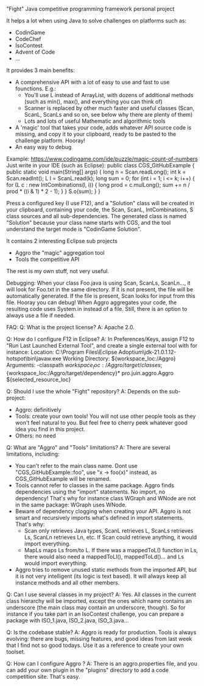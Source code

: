 "Fight" Java competitive programming framework personal project

It helps a lot when using Java to solve challenges on platforms such as:
- CodinGame
- CodeChef
- IsoContest
- Advent of Code
- ...

It provides 3 main benefits:
- A comprehensive API with a lot of easy to use and fast to use founctions. E.g.:
  - You'll use L instead of ArrayList<Integer>, with dozens of additional methods (such as min(), max(), and everything you can think of)
  - Scanner is replaced by other much faster and useful classes (Scan, ScanL, ScanLs and so on, see below why there are plenty of them)
  - Lots and lots of useful Mathematic and algorithmic tools
- A 'magic' tool that takes your code, adds whatever API source code is missing, and copy it to your clipboard, ready to be pasted to the challenge platform. Hooray!
- An easy way to debug

Example:
https://www.codingame.com/ide/puzzle/magic-count-of-numbers
Just write in your IDE (such as Eclipse):
public class CGS_GitHubExample {
	public static void main(String[] args) {
		long n = Scan.readLong();
		int k = Scan.readInt();
		L l = ScanL.read(k);
		long sum = 0;
		for (int i = 1; i <= k; i++) {
			for (L c : new IntCombinations(l, i)) {
				long prod = c.mulLong();
				sum += n / prod * ((i & 1) * 2 - 1);
			}
		}
		S.o(sum);
	}
}

Press a configured key (I use F12), and a "Solution" class will be created in your clipboard, containing your code, the Scan, ScanL, IntCombinations, S class sources and all sub-dependencies.
The generated class is named "Solution" because your class name starts with CGS, and the tool understand the target mode is "CodinGame Solution".

It contains 2 interesting Eclipse sub projects
- Aggro the "magic" aggregation tool
- Tools the competitive API

The rest is my own stuff, not very useful.

Debugging:
When your class Foo.java is using Scan, ScanLs, ScanLn..., it will look for Foo.txt in the same directory. If it is not present, the file will be automatically generated.
If the file is present, Scan looks for input from this file. Hooray you can debug!
When Aggro aggregates your code, the resulting code uses System.in instead of a file. Still, there is an option to always use a file if needed.

FAQ:
Q: What is the project license?
A: Apache 2.0.

Q: How do I configure F12 in Eclipse?
A: In Preferences/Keys, assign F12 to "Run Last Launched External Tool", and create a single external tool with for instance:
Location: C:\Program Files\Eclipse Adoptium\jdk-21.0.1.12-hotspot\bin\javaw.exe
Working Directory: ${workspace_loc:/Aggro}
Arguments: -classpath ${workspace_loc:/Aggro/target/classes};${workspace_loc:/Aggro/target/dependency}\* pro.juin.aggro.Aggro ${selected_resource_loc}

Q: Should I use the whole "Fight" repository?
A: Depends on the sub-project:
- Aggro: definitively
- Tools: create your own tools! You will not use other people tools as they won't feel natural to you. But feel free to cherry peek whatever good idea you find in this project.
- Others: no need

Q: What are "Aggro" and "Tools" limitations?
A: There are several limitations, including:
- You can't refer to the main class name. Dont use "CGS_GitHubExample::foo", use "x -> foo(x)" instead, as CGS_GitHubExample will be renamed.
- Tools cannot refer to classes in the same package. Aggro finds dependencies using the "import" statements. No import, no dependency! That's why for instance class WGraph and WNode are not in the same package: WGraph uses WNode.
- Beware of dependency clogging when creating your API. Aggro is not smart and recursively imports what's defined in import statements. That's why:
  - Scan only retrieves Java types, ScanL retrieves L, ScanLs retrieves Ls, ScanLn retrieves Ln, etc. If Scan could retrieve anything, it would import everything.
  - MapLs maps Ls from/to L. If there was a mappedToL() function in Ls, there would also need a mappedToLl(), mappedToLd()... and Ls would import everything.
- Aggro tries to remove unused static methods from the imported API, but it is not very intelligent (its logic is text based). It will always keep all instance methods and all other members.

Q: Can I use several classes in my project?
A: Yes. All classes in the current class hierarchy will be imported, except the ones which name contains an underscore (the main class may contain an underscore, though).
So for instance if you take part in an IsoContest challenge, you can prepare a package with ISO_1.java, ISO_2.java, ISO_3.java...

Q: Is the codebase stable?
A: Aggro is ready for production. Tools is always evolving: there are bugs, missing features, and good ideas from last week that I find not so good todays. Use it as a reference to create your own toolset.

Q: How can I configure Aggro ?
A: There is an aggro.properties file, and you can add your own plugin in the "plugins" directory to add a code competition site. That's easy.
